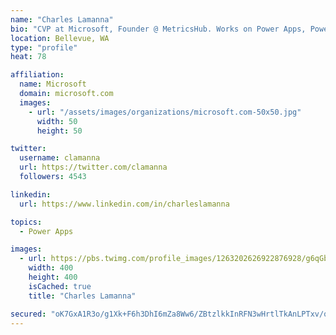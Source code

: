 ```yaml
---
name: "Charles Lamanna"
bio: "CVP at Microsoft, Founder @ MetricsHub. Works on Power Apps, Power Automate, Power Virtual Agent, Common Data Service and Dynamics 365."
location: Bellevue, WA
type: "profile"
heat: 78

affiliation:
  name: Microsoft
  domain: microsoft.com
  images:
    - url: "/assets/images/organizations/microsoft.com-50x50.jpg"
      width: 50
      height: 50

twitter:
  username: clamanna
  url: https://twitter.com/clamanna
  followers: 4543

linkedin:
  url: https://www.linkedin.com/in/charleslamanna

topics:
  - Power Apps

images:
  - url: https://pbs.twimg.com/profile_images/1263202626922876928/g6qGbHZ-_400x400.jpg
    width: 400
    height: 400
    isCached: true
    title: "Charles Lamanna"

secured: "oK7GxA1R3o/g1Xk+F6h3DhI6mZa8Ww6/ZBtzlkkInRFN3wHrtlTkAnLPTxv/qPE3V3WZI2JYA3ySsJh2XV8sEVaHrpvkazTaCmqYc1czZtWL02kofjnSpZnkCmYo5FRuhGoACykailIUpeGR1v/I6ncgGFH+ftDsYN9pQCi4YX62JKN5zPg3xFJ7t8x31yzDj0Zuw8/8OlzlBYM1lgLUC3+90mINmnUuOBM5rtf5Z+2iHzwZ9g8xgbjfCb7EjmHlAvx47Neg2Uu5H+Utoryk4SYzbp+oqhyn7AT36VQSrZXpv7G23+Tz6nCoTdpD9VZwvcIUEEdD5rrZs7GAFEVwF0tG+Bw89/NNyIQbJY83ja2EGh6IDpyFENdwOkSOeaRn5gNftrcveC5NSJUiCdI1shW/eXoT9nWIrVteRPcB4Js=;BeKJDO6MTqUNH1VGuLIaAg=="
---
```


